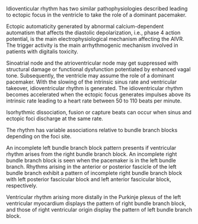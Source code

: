 Idioventicular rhythm has two similar pathophysiologies described leading to ectopic focus in the ventricle to take the role of a dominant pacemaker.

Ectopic automaticity generated by abnormal calcium-dependent automatism that affects the diastolic depolarization, i.e., phase 4 action potential, is the main electrophysiological mechanism affecting the AIVR. The trigger activity is the main arrhythmogenic mechanism involved in patients with digitalis toxicity.

Sinoatrial node and the atrioventricular node may get suppressed with structural damage or functional dysfunction potentiated by enhanced vagal tone. Subsequently, the ventricle may assume the role of a dominant pacemaker. With the slowing of the intrinsic sinus rate and ventricular takeover, idioventricular rhythm is generated. The idioventricular rhythm becomes accelerated when the ectopic focus generates impulses above its intrinsic rate leading to a heart rate between 50 to 110 beats per minute.

Isorhythmic dissociation, fusion or capture beats can occur when sinus and ectopic foci discharge at the same rate.

The rhythm has variable associations relative to bundle branch blocks depending on the foci site.

An incomplete left bundle branch block pattern presents if ventricular rhythm arises from the right bundle branch block. An incomplete right bundle branch block is seen when the pacemaker is in the left bundle branch. Rhythms arising in the anterior or posterior fascicle of the left bundle branch exhibit a pattern of incomplete right bundle branch block with left posterior fascicular block and left anterior fascicular block, respectively.

Ventricular rhythm arising more distally in the Purkinje plexus of the left ventricular myocardium displays the pattern of right bundle branch block, and those of right ventricular origin display the pattern of left bundle branch block.